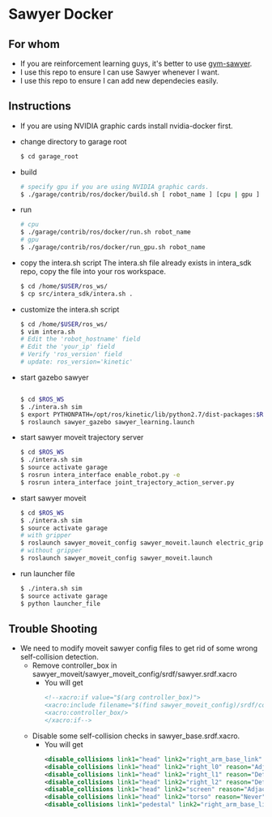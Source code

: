 # Sawyer Docker
## For whom
- If you are reinforcement learning guys, it's better to use [gym-sawyer](https://github.com/rlworkgroup/gym-sawyer).
- I use this repo to ensure I can use Sawyer whenever I want.
- I use this repo to ensure I can add new dependecies easily.
 
## Instructions
- If you are using NVIDIA graphic cards
    install nvidia-docker first.
- change directory to garage root
    ```bash
    $ cd garage_root
    ```
- build
    ```bash
    # specify gpu if you are using NVIDIA graphic cards.
    $ ./garage/contrib/ros/docker/build.sh [ robot_name ] [cpu | gpu ]
    ```
- run
    ```bash
    # cpu
    $ ./garage/contrib/ros/docker/run.sh robot_name
    # gpu
    $ ./garage/contrib/ros/docker/run_gpu.sh robot_name
    ```
- copy the intera.sh script
    The intera.sh file already exists in intera_sdk repo, copy the file into your ros workspace.

    ```bash
    $ cd /home/$USER/ros_ws/
    $ cp src/intera_sdk/intera.sh .
    ```
- customize the intera.sh script
    ```bash
    $ cd /home/$USER/ros_ws/
    $ vim intera.sh
    # Edit the 'robot_hostname' field
    # Edit the 'your_ip' field
    # Verify 'ros_version' field
    # update: ros_version='kinetic'
    ```
- start gazebo sawyer
    ```bash

    $ cd $ROS_WS
    $ ./intera.sh sim
    $ export PYTHONPATH=/opt/ros/kinetic/lib/python2.7/dist-packages:$ROS_WS/devel/lib/python3/dist-packages
    $ roslaunch sawyer_gazebo sawyer_learning.launch
    ```
- start sawyer moveit trajectory server
    ```bash
    $ cd $ROS_WS
    $ ./intera.sh sim
    $ source activate garage
    $ rosrun intera_interface enable_robot.py -e
    $ rosrun intera_interface joint_trajectory_action_server.py
    ```
- start sawyer moveit
    ```bash
    $ cd $ROS_WS
    $ ./intera.sh sim
    $ source activate garage
    # with gripper
    $ roslaunch sawyer_moveit_config sawyer_moveit.launch electric_gripper:=true
    # without gripper
    $ roslaunch sawyer_moveit_config sawyer_moveit.launch
    ```
- run launcher file
    ```bash
    $ ./intera.sh sim
    $ source activate garage
    $ python launcher_file
    ```

## Trouble Shooting
- We need to modify moveit sawyer config files to get rid of some wrong self-collision detection.
    - Remove controller_box in sawyer_moveit/sawyer_moveit_config/srdf/sawyer.srdf.xacro
        - You will get 
            ```xml
            <!--xacro:if value="$(arg controller_box)">
            <xacro:include filename="$(find sawyer_moveit_config)/srdf/controller_box.srdf.xacro" />
            <xacro:controller_box/>
            </xacro:if-->
            ```
    - Disable some self-collision checks in sawyer_base.srdf.xacro.
        - You will get
            ```xml
            <disable_collisions link1="head" link2="right_arm_base_link" reason="Never" />
            <disable_collisions link1="head" link2="right_l0" reason="Adjacent" />
            <disable_collisions link1="head" link2="right_l1" reason="Default" />
            <disable_collisions link1="head" link2="right_l2" reason="Default" />
            <disable_collisions link1="head" link2="screen" reason="Adjacent" />
            <disable_collisions link1="head" link2="torso" reason="Never" />
            <disable_collisions link1="pedestal" link2="right_arm_base_link" reason="Adjacent" />
            ```
